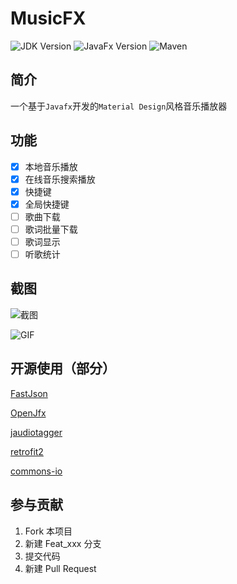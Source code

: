 <!--
 * @Author: lzw-723
 * @Date: 2020-03-27 18:37:23
 * @LastEditTime: 2020-04-10 14:45:34
 * @LastEditors: lzw-723
 * @Description: In User Settings Edit
 * @FilePath: \MusicFx\README.md
 -->

# MusicFX

![JDK Version](https://img.shields.io/badge/JDK-1.8-red)
![JavaFx Version](https://img.shields.io/badge/JavaFx-8-blue)
![Maven](https://img.shields.io/badge/构建工具-Maven-green)

## 简介

一个基于`Javafx`开发的`Material Design`风格音乐播放器

## 功能

* [x] 本地音乐播放
* [x] 在线音乐搜索播放
* [x] 快捷键
* [x] 全局快捷键
* [ ] 歌曲下载
* [ ] 歌词批量下载
* [ ] 歌词显示
* [ ] 听歌统计

## 截图

![截图](https://s1.ax1x.com/2020/04/06/GymRZ6.png)

![GIF](https://s1.ax1x.com/2020/04/06/GymDG4.gif)

## 开源使用（部分）

[FastJson](https://github.com/alibaba/fastjson)

[OpenJfx](https://openjdk.java.net/projects/openjfx/)

[jaudiotagger](https://jaudiotagger.dev.java.net/)

[retrofit2](https://square.github.io/retrofit/)

[commons-io](http://commons.apache.org/proper/commons-io/)

## 参与贡献

1. Fork 本项目
2. 新建 Feat_xxx 分支
3. 提交代码
4. 新建 Pull Request